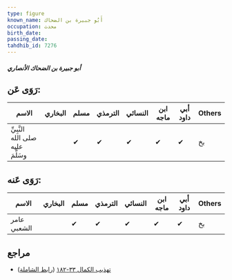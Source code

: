 ```yaml
---
type: figure
known_name: أَبُو جبيرة بن الضحاك
occupation: محدث
birth_date:
passing_date:
tahdhib_id: 7276
---
```

##### أبو جبيرة بن الضحاك الأنصاري

## رَوَى عَن:
| الاسم                             | البخاري | مسلم | الترمذي | النسائي | ابن ماجه | أبي داود | Others |
| --------------------------------- | ------- | ---- | ------- | ------- | -------- | -------- | ------ |
| النَّبِيِّ صلى الله عليه وسَلَّمَ |         | ✔    | ✔       | ✔       | ✔        | ✔        | بخ     |
## رَوَى عَنه:
| الاسم       | البخاري | مسلم | الترمذي | النسائي | ابن ماجه | أبي داود | Others |
| ----------- | ------- | ---- | ------- | ------- | -------- | -------- | ------ |
| عامر الشعبي |         | ✔    | ✔       | ✔       | ✔        | ✔        | بخ     |
## مراجع
- [تهذيب الكمال ٣٣-١٨٢](obsidian://open?vault=Tahdhib-al-Kamal&file=Figures/٧٢٧٦-أبو%20جبيرة%20بن%20الضحاك%20الأنصاري) ([رابط الشاملة](https://shamela.ws/book/3722/17853))